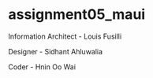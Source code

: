 # assignment05_maui

Information Architect - Louis Fusilli

Designer - Sidhant Ahluwalia

Coder - Hnin Oo Wai

